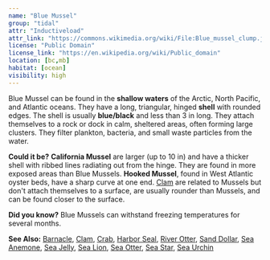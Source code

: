 ```yaml
---
name: "Blue Mussel"
group: "tidal"
attr: "Inductiveload"
attr_link: "https://commons.wikimedia.org/wiki/File:Blue_mussel_clump.jpg"
license: "Public Domain"
license_link: "https://en.wikipedia.org/wiki/Public_domain"
location: [bc,mb]
habitat: [ocean]
visibility: high
---
```

Blue Mussel can be found in the **shallow waters** of the Arctic, North Pacific, and Atlantic oceans. They have a long, triangular, hinged **shell** with rounded edges. The shell is usually **blue/black** and less than 3 in long. They attach themselves to a rock or dock in calm, sheltered areas, often forming large clusters. They filter plankton, bacteria, and small waste particles from the water.

**Could it be?** **California Mussel** are larger (up to 10 in) and have a thicker shell with ribbed lines radiating out from the hinge. They are found in more exposed areas than Blue Mussels. **Hooked Mussel**, found in West Atlantic oyster beds, have a sharp curve at one end. [Clam](/animals/clam/) are related to Mussels but don't attach themselves to a surface, are usually rounder than Mussels, and can be found closer to the surface.

**Did you know?** Blue Mussels can withstand freezing temperatures for several months.

<!-- generated, do not edit -->
**See Also:**
[Barnacle](/animals/barnacle/),
[Clam](/animals/clam/),
[Crab](/animals/crab/),
[Harbor Seal](/animals/harbseal/),
[River Otter](/animals/rivotter/),
[Sand Dollar](/animals/sandolr/),
[Sea Anemone](/animals/seaanem/),
[Sea Jelly](/animals/seajelly/),
[Sea Lion](/animals/sealion/),
[Sea Otter](/animals/seaotter/),
[Sea Star](/animals/seastar/),
[Sea Urchin](/animals/seaurch/)
